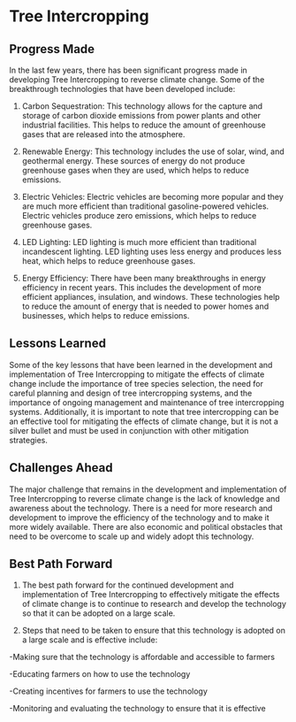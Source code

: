 # Tree Intercropping

## Progress Made

In the last few years, there has been significant progress made in developing Tree Intercropping to reverse climate change. Some of the breakthrough technologies that have been developed include:

1. Carbon Sequestration: This technology allows for the capture and storage of carbon dioxide emissions from power plants and other industrial facilities. This helps to reduce the amount of greenhouse gases that are released into the atmosphere.

2. Renewable Energy: This technology includes the use of solar, wind, and geothermal energy. These sources of energy do not produce greenhouse gases when they are used, which helps to reduce emissions.

3. Electric Vehicles: Electric vehicles are becoming more popular and they are much more efficient than traditional gasoline-powered vehicles. Electric vehicles produce zero emissions, which helps to reduce greenhouse gases.

4. LED Lighting: LED lighting is much more efficient than traditional incandescent lighting. LED lighting uses less energy and produces less heat, which helps to reduce greenhouse gases.

5. Energy Efficiency: There have been many breakthroughs in energy efficiency in recent years. This includes the development of more efficient appliances, insulation, and windows. These technologies help to reduce the amount of energy that is needed to power homes and businesses, which helps to reduce emissions.

## Lessons Learned

Some of the key lessons that have been learned in the development and implementation of Tree Intercropping to mitigate the effects of climate change include the importance of tree species selection, the need for careful planning and design of tree intercropping systems, and the importance of ongoing management and maintenance of tree intercropping systems. Additionally, it is important to note that tree intercropping can be an effective tool for mitigating the effects of climate change, but it is not a silver bullet and must be used in conjunction with other mitigation strategies.

## Challenges Ahead

The major challenge that remains in the development and implementation of Tree Intercropping to reverse climate change is the lack of knowledge and awareness about the technology. There is a need for more research and development to improve the efficiency of the technology and to make it more widely available. There are also economic and political obstacles that need to be overcome to scale up and widely adopt this technology.

## Best Path Forward

1. The best path forward for the continued development and implementation of Tree Intercropping to effectively mitigate the effects of climate change is to continue to research and develop the technology so that it can be adopted on a large scale.

2. Steps that need to be taken to ensure that this technology is adopted on a large scale and is effective include:

-Making sure that the technology is affordable and accessible to farmers

-Educating farmers on how to use the technology

-Creating incentives for farmers to use the technology

-Monitoring and evaluating the technology to ensure that it is effective
